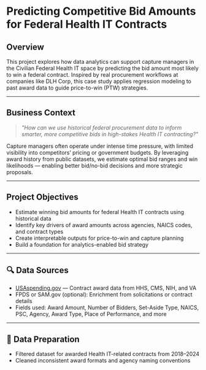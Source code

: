 # Predicting Competitive Bid Amounts for Federal Health IT Contracts

## Overview
This project explores how data analytics can support capture managers in the Civilian Federal Health IT space by predicting the bid amount most likely to win a federal contract. Inspired by real procurement workflows at companies like DLH Corp, this case study applies regression modeling to past award data to guide price-to-win (PTW) strategies.

---

## Business Context

> *"How can we use historical federal procurement data to inform smarter, more competitive bids in high-stakes Health IT contracting?"*

Capture managers often operate under intense time pressure, with limited visibility into competitors’ pricing or government budgets. By leveraging award history from public datasets, we estimate optimal bid ranges and win likelihoods — enabling better bid/no-bid decisions and more strategic proposals.

---

## Project Objectives
- Estimate winning bid amounts for federal Health IT contracts using historical data
- Identify key drivers of award amounts across agencies, NAICS codes, and contract types
- Create interpretable outputs for price-to-win and capture planning
- Build a foundation for analytics-enabled bid strategy

---

## 🔍 Data Sources
- [USAspending.gov](https://www.usaspending.gov/) — Contract award data from HHS, CMS, NIH, and VA  
- FPDS or SAM.gov (optional): Enrichment from solicitations or contract details  
- Fields used: Award Amount, Number of Bidders, Set-Aside Type, NAICS, PSC, Agency, Award Type, Place of Performance, and more

---

## 🧹 Data Preparation
- Filtered dataset for awarded Health IT-related contracts from 2018–2024
- Cleaned inconsistent award formats and agency naming conventions
